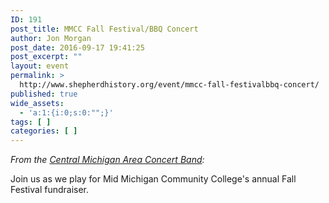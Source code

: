 ```yaml
---
ID: 191
post_title: MMCC Fall Festival/BBQ Concert
author: Jon Morgan
post_date: 2016-09-17 19:41:25
post_excerpt: ""
layout: event
permalink: >
  http://www.shepherdhistory.org/event/mmcc-fall-festivalbbq-concert/
published: true
wide_assets:
  - 'a:1:{i:0;s:0:"";}'
tags: [ ]
categories: [ ]
---
```

<em>From the <a href="https://www.facebook.com/cmacb1/">Central Michigan Area Concert Band</a>:</em>

Join us as we play for Mid Michigan Community College's annual Fall Festival fundraiser.